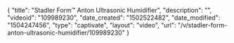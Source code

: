 {
    "title": "Stadler Form&trade; Anton Ultrasonic Humidifier",
    "description": "",
    "videoid": "109989230",
    "date_created": "1502522482",
    "date_modified": "1504247456",
    "type": "captivate",
    "layout": "video",
    "url": "\/v\/stadler-form-anton-ultrasonic-humidifier\/109989230"
}